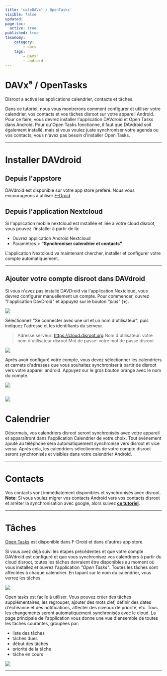```yaml
---
title: 'caleDAVx⁵ / OpenTasks'
visible: false
updated:
page-toc:
  active: true
published: true
taxonomy:
    category:
        - docs
    tags:
        - DAVx⁵
        - android
---
```


# DAVx⁵ / OpenTasks

Disroot a activé les applications calendrier, contacts et tâches.

Dans ce tutoriel, nous vous montrerons comment configurer et utiliser votre calendrier, vos contacts et vos tâches disroot sur votre appareil Android.
Pour ce faire, vous devrez installer l'application DAVdroid et Open Tasks dans Android.
Pour qu'Open Tasks fonctionne, il faut que DAVdroid soit également installé, mais si vous voulez juste synchroniser votre agenda ou vos contacts, vous n'avez pas besoin d'installer Open Tasks.


----------
# Installer DAVdroid
## Depuis l'appstore
DAVdroid est disponible sur votre app store préféré. Nous vous encourageons à utiliser [F-Droid](https://f-droid.org/).

## Depuis l'application Nextcloud
Si l'application mobile nextcloud est installée et liée à votre cloud disroot, vous pouvez l'installer à partir de là:
 - Ouvrez application Android Nextcloud
-  Paramètres > **"Synchroniser calendrier et contacts"**

L'application Nextcloud va maintenant chercher, installer et configurer votre compte automatiquement.

 ---------------

## Ajouter votre compte disroot dans DAVdroid

Si vous n'avez pas installé DAVDroid via l'application Nextcloud, vous devrez configurer manuellement un compte.
Pour commencer, ouvrez "l'application DavDroid" et appuyez sur le bouton *"plus"* (**+**).

![](en/nextcloud_davdroid1.jpeg)


Sélectionnez "Se connecter avec une url et un nom d'utilisateur", puis indiquez l'adresse et les identifiants du serveur.

> Adresse serveur: https://cloud.disroot.org
> Nom d'utilisateur: votre nom d'utilisateur disroot
> Mot de passe: votre mot de passe disroot


![](en/nextcloud_davdroid2.jpeg)

Après avoir configuré votre compte, vous devez sélectionner les calendriers et carnets d'adresses que vous souhaitez synchroniser à partir de disroot vers votre appareil android.
Appuyez sur le gros bouton orange avec le nom du compte.

![](en/nextcloud_davdroid3.jpeg)

![](en/nextcloud_davdroid4.jpeg)
-------------------

# Calendrier
Désormais, vos calendriers disroot seront synchronisés avec votre appareil et apparaîtront dans l'application Calendrier de votre choix. Tout événement ajouté au téléphone sera automatiquement synchronisé vers disroot et vice versa.
Après cela, les calendriers sélectionnés de votre compte disroot seront synchronisés et visibles dans votre calendrier Android.

---------------------
# Contacts
Vos contacts sont immédiatement disponibles et synchronisés avec disroot.
**Note:**
Si vous voulez migrer vos contacts Android vers vos contacts disroot et arrêter la synchronisation avec google, alors suivez **[ce tutoriel](../migrating-contacts-from-google)**.

---------------------

# Tâches

[Open Tasks](https://f-droid.org/packages/org.dmfs.tasks/) est disponible dans F-Droid et dans d'autres app store.

Si vous avez déjà suivi les étapes précédentes et que votre compte DAVdroid est configuré et que vous synchronisez vos calendriers à partir du cloud disroot, toutes les tâches devraient être disponibles au moment où vous installez et ouvrez l'application *"Open Tasks"*.
Toutes les tâches sont affectées à chaque calendrier. En tapant sur le nom du calendrier, vous verrez les tâches.

![](en/nextcloud_tasks1.jpeg)

Open tasks est facile à utiliser. Vous pouvez créer des tâches supplémentaires, les regrouper, ajouter des mots clef, définir des dates d'échéance et des notifications, affecter des niveaux de priorité, etc.
Tous les changements seront automatiquement synchronisés avec le cloud. La page principale de l'application vous donne une vue d'ensemble de toutes les tâches courantes, groupées par:
* liste des tâches
* tâches dues
* début des tâches
* priorité de la tâche
* tâche en cours

![](en/nextcloud_tasks2.jpeg)

-----------------------
